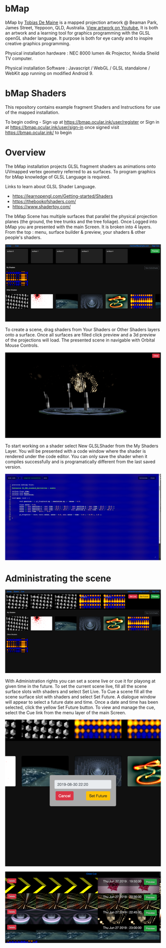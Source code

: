 # bMap
bMap by [Tobias De Maine](http://tobiasdemaine.com) is a mapped projection artwork @ Beaman Park, James Street, Yeppoon, QLD, Australia. 
[View artwork on Youtube.](https://youtu.be/j0DDQbLY1Rw)
It is both an artwork and a learning tool for graphics programming with the GLSL openGL shader language. It purpose is both for eye candy and to inspire creative graphics programming.  

Physical installation hardware : NEC 8000 lumen 4k Projector, Nvidia Sheild TV computer. 

Physical installation Software : Javascript / WebGL / GLSL standalone / WebKit app running on modified Android 9.

# bMap Shaders

This repository contains example fragment Shaders and Instructions for use of the mapped installation.

To begin coding - Sign up at https://bmap.ocular.ink/user/register or Sign in at https://bmap.ocular.ink/user/sign-in once signed visit https://bmap.ocular.ink/ to begin

# Overview

The bMap installation projects GLSL fragment shaders as animations onto UVmapped vertex geometry referred to as surfaces. To program graphics for bMap knowledge of GLSL Language is required. 

Links to learn about GLSL Shader Language.

- https://learnopengl.com/Getting-started/Shaders
- https://thebookofshaders.com/
- https://www.shadertoy.com/

The bMap Scene has multiple surfaces that parallel the physical projection planes (the ground, the tree trunks and the tree foliage).  Once Logged into bMap you are presented with the main Screen. It is broken into 4 layers. From the top : menu, surface builder & preview, your shaders & other people's shaders.


![Main Screen](assets/img/mainScreen.png?raw=true)

To create a scene, drag shaders from Your Shaders or Other Shaders layers onto a surface. Once all surfaces are filled click preview and a 3d preview of the projections will load. The presented scene in navigable with Orbital Mouse Controls.


![Preview](assets/img/preview.png?raw=true)

To start working on a shader select New GLSLShader from the My Shaders Layer. You will be presented with a code window where the shader is rendered under the code editor. You can only save the shader when it compiles successfully and is programatically different from the last saved version.


![Shader Code Window](assets/img/shaderCoder.png?raw=true)

# Administrating the scene

![Administration Main Screen](assets/img/adminMainScreen.png?raw=true)

With Administration rights you can set a scene live or cue it for playong at given time in the future. To set the current scene live, fill all the scene surface slots with shaders and select Set Live. To Cue a scene fill all the scene surface slot with shaders and select Set Future. A dialogue window will appear to select a future date and time. Once a date and time has been selected, click the yellow Set Future button. To view and manage the cue, select the Cue link from the menu layer of the main Screen.

![Set Future](assets/img/setFuture.png?raw=true)

![cue](assets/img/cue.png?raw=true)






